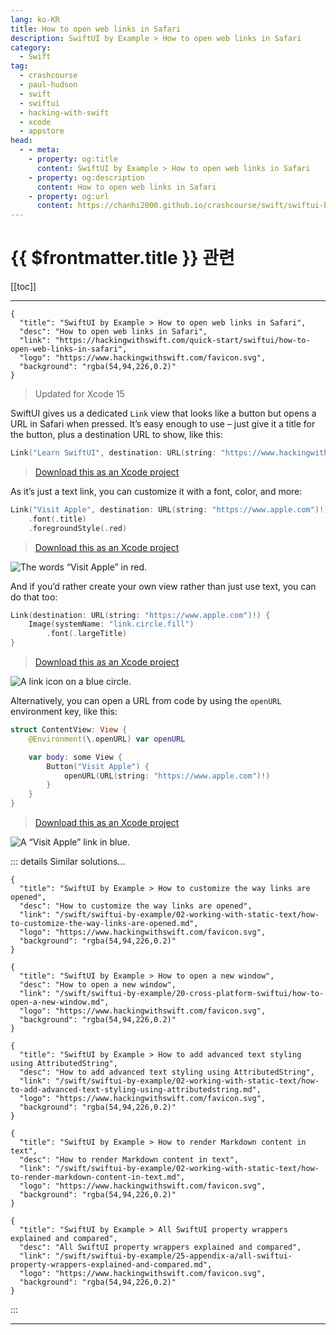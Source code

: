 ```yaml
---
lang: ko-KR
title: How to open web links in Safari
description: SwiftUI by Example > How to open web links in Safari
category:
  - Swift
tag: 
  - crashcourse
  - paul-hudson
  - swift
  - swiftui
  - hacking-with-swift
  - xcode
  - appstore
head:
  - - meta:
    - property: og:title
      content: SwiftUI by Example > How to open web links in Safari
    - property: og:description
      content: How to open web links in Safari
    - property: og:url
      content: https://chanhi2000.github.io/crashcourse/swift/swiftui-by-example/06-user-interface-controls/how-to-open-web-links-in-safari.html
---
```


# {{ $frontmatter.title }} 관련

[[toc]]

---

```component VPCard
{
  "title": "SwiftUI by Example > How to open web links in Safari",
  "desc": "How to open web links in Safari",
  "link": "https://hackingwithswift.com/quick-start/swiftui/how-to-open-web-links-in-safari",
  "logo": "https://www.hackingwithswift.com/favicon.svg",
  "background": "rgba(54,94,226,0.2)"
}
```

> Updated for Xcode 15

SwiftUI gives us a dedicated `Link` view that looks like a button but opens a URL in Safari when pressed. It’s easy enough to use – just give it a title for the button, plus a destination URL to show, like this:

```swift
Link("Learn SwiftUI", destination: URL(string: "https://www.hackingwithswift.com/quick-start/swiftui")!)
```

> [<FontIcon icon="fas fa-file-zipper"/>Download this as an Xcode project](https://www.hackingwithswift.com/files/projects/swiftui/how-to-open-web-links-in-safari-1.zip)

<VidStack src="https://www.hackingwithswift.com/img/books/quick-start/swiftui/how-to-open-web-links-in-safari-1~dark.mp4" />

As it’s just a text link, you can customize it with a font, color, and more:

```swift
Link("Visit Apple", destination: URL(string: "https://www.apple.com")!)
    .font(.title)
    .foregroundStyle(.red)
```

> [<FontIcon icon="fas fa-file-zipper"/>Download this as an Xcode project](https://www.hackingwithswift.com/files/projects/swiftui/how-to-open-web-links-in-safari-2.zip)

![The words “Visit Apple” in red.](https://www.hackingwithswift.com/img/books/quick-start/swiftui/how-to-open-web-links-in-safari-2~dark.png)

And if you’d rather create your own view rather than just use text, you can do that too:

```swift
Link(destination: URL(string: "https://www.apple.com")!) {
    Image(systemName: "link.circle.fill")
        .font(.largeTitle)
}
```

> [<FontIcon icon="fas fa-file-zipper"/>Download this as an Xcode project](https://www.hackingwithswift.com/files/projects/swiftui/how-to-open-web-links-in-safari-3.zip)

![A link icon on a blue circle.](https://www.hackingwithswift.com/img/books/quick-start/swiftui/how-to-open-web-links-in-safari-3~dark.png)

Alternatively, you can open a URL from code by using the `openURL` environment key, like this:

```swift
struct ContentView: View {
    @Environment(\.openURL) var openURL

    var body: some View {
        Button("Visit Apple") {
            openURL(URL(string: "https://www.apple.com")!)
        }
    }
}
```

> [<FontIcon icon="fas fa-file-zipper"/>Download this as an Xcode project](https://www.hackingwithswift.com/files/projects/swiftui/how-to-open-web-links-in-safari-4.zip)

![A “Visit Apple” link in blue.](https://www.hackingwithswift.com/img/books/quick-start/swiftui/how-to-open-web-links-in-safari-4~dark.png)

::: details Similar solutions…

```component VPCard
{
  "title": "SwiftUI by Example > How to customize the way links are opened",
  "desc": "How to customize the way links are opened",
  "link": "/swift/swiftui-by-example/02-working-with-static-text/how-to-customize-the-way-links-are-opened.md",
  "logo": "https://www.hackingwithswift.com/favicon.svg",
  "background": "rgba(54,94,226,0.2)"
}
```

```component VPCard
{
  "title": "SwiftUI by Example > How to open a new window",
  "desc": "How to open a new window",
  "link": "/swift/swiftui-by-example/20-cross-platform-swiftui/how-to-open-a-new-window.md",
  "logo": "https://www.hackingwithswift.com/favicon.svg",
  "background": "rgba(54,94,226,0.2)"
}
```

```component VPCard
{
  "title": "SwiftUI by Example > How to add advanced text styling using AttributedString",
  "desc": "How to add advanced text styling using AttributedString",
  "link": "/swift/swiftui-by-example/02-working-with-static-text/how-to-add-advanced-text-styling-using-attributedstring.md",
  "logo": "https://www.hackingwithswift.com/favicon.svg",
  "background": "rgba(54,94,226,0.2)"
}
```

```component VPCard
{
  "title": "SwiftUI by Example > How to render Markdown content in text",
  "desc": "How to render Markdown content in text",
  "link": "/swift/swiftui-by-example/02-working-with-static-text/how-to-render-markdown-content-in-text.md",
  "logo": "https://www.hackingwithswift.com/favicon.svg",
  "background": "rgba(54,94,226,0.2)"
}
```

```component VPCard
{
  "title": "SwiftUI by Example > All SwiftUI property wrappers explained and compared",
  "desc": "All SwiftUI property wrappers explained and compared",
  "link": "/swift/swiftui-by-example/25-appendix-a/all-swiftui-property-wrappers-explained-and-compared.md",
  "logo": "https://www.hackingwithswift.com/favicon.svg",
  "background": "rgba(54,94,226,0.2)"
}
```

:::

---

<TagLinks />